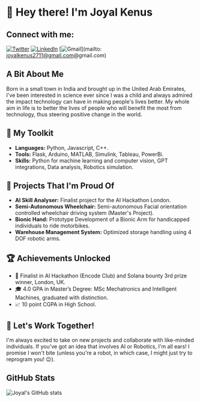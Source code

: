 
# 👋 Hey there! I'm Joyal Kenus

## Connect with me:
[![Twitter](https://img.icons8.com/fluent/48/000000/twitter.png)](https://x.com/JKenus81167?t=1KyQrznOvvyhsCyjO4OiSA&s=08)
[![LinkedIn](https://img.icons8.com/fluent/48/000000/linkedin.png)](https://www.linkedin.com/in/joyal-kenus-7aa6b21b9)
[![Gmail](https://img.icons8.com/fluent/48/000000/gmail.png)](mailto: joyalkenus2711@gmail.com@gmail.com)

## A Bit About Me
Born in a small town in India and brought up in the United Arab Emirates, I've been interested in science ever since I was a child and always admired the impact technology can have in making people's lives better. My whole aim in life is to better the lives of people who will benefit the most from technology, thus steering positive change in the world.

## 🧰 My Toolkit
- **Languages:** Python, Javascript, C++.
- **Tools:** Flask, Arduino, MATLAB, Simulink, Tableau, PowerBi.
- **Skills:** Python for machine learning and computer vision, GPT integrations, Data analysis, Robotics simulation.

## 🚀 Projects That I'm Proud Of
- **AI Skill Analyser:** Finalist project for the AI Hackathon London.
- **Semi-Autonomous Wheelchair:** Semi-autonomous Facial orientation controlled wheelchair driving system (Master's Project).
- **Bionic Hand:** Prototype Development of a Bionic Arm for handicapped individuals to ride motorbikes.
- **Warehouse Management System:** Optimized storage handling using 4 DOF robotic arms.

## 🏆 Achievements Unlocked
- 🥉  Finalist in AI Hackathon (Encode Club) and Solana bounty 3rd prize winner, London, UK.
- 🎓 4.0 GPA in Master’s Degree: MSc Mechatronics and Intelligent Machines, graduated with distinction.
- 📈 10 point CGPA in High School.

## 🤝 Let's Work Together!
I'm always excited to take on new projects and collaborate with like-minded individuals. If you've got an idea that involves AI or Robotics, I'm all ears! I promise I won't bite (unless you're a robot, in which case, I might just try to reprogram you! 😉).

## GitHub Stats
![Joyal's GitHub stats](https://github-readme-stats.vercel.app/api?username=joyalkenus&show_icons=true&theme=radical)

